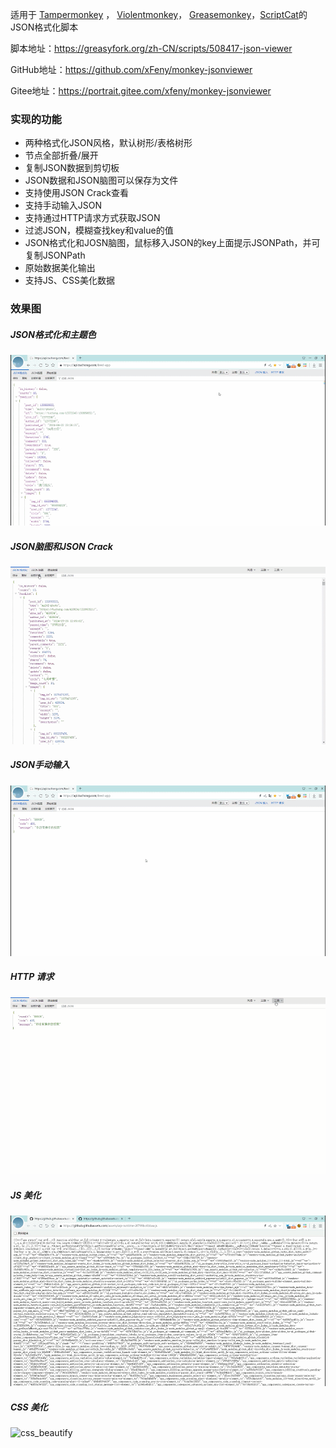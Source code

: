 适用于  [Tampermonkey](https://www.tampermonkey.net/) ， [Violentmonkey](https://violentmonkey.github.io/)， [Greasemonkey](https://www.greasespot.net/)，[ScriptCat](https://docs.scriptcat.org/)的JSON格式化脚本

脚本地址：<https://greasyfork.org/zh-CN/scripts/508417-json-viewer>

GitHub地址：<https://github.com/xFeny/monkey-jsonviewer>

Gitee地址：<https://portrait.gitee.com/xfeny/monkey-jsonviewer>

### 实现的功能

- 两种格式化JSON风格，默认树形/表格树形
- 节点全部折叠/展开
- 复制JSON数据到剪切板
- JSON数据和JSON脑图可以保存为文件
- 支持使用JSON Crack查看
- 支持手动输入JSON
- 支持通过HTTP请求方式获取JSON
- 过滤JSON，模糊查找key和value的值
- JSON格式化和JOSN脑图，鼠标移入JSON的key上面提示JSONPath，并可复制JSONPath
- 原始数据美化输出
- 支持JS、CSS美化数据

### 效果图

##### JSON格式化和主题色

![JSON_Format](./images/JSON_Format.gif) 

##### JSON脑图和JSON Crack

![JSON_Mind](./images/JSON_Mind.gif) 

##### JSON手动输入

![JSON_Input](./images/JSON_Input.gif) 

##### HTTP 请求

![JSON_Http_Request](./images/JSON_Http_Request.gif) 

##### JS 美化

![js_beautify](./images/js_beautify.gif) 

##### CSS 美化

![css_beautify](./images/css_beautify.gif) 

